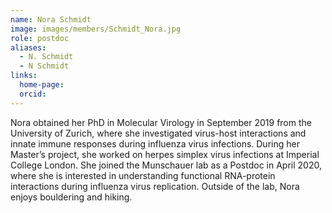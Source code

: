 ```yaml
---
name: Nora Schmidt
image: images/members/Schmidt_Nora.jpg
role: postdoc
aliases:
  - N. Schmidt
  - N Schmidt
links:
  home-page: 
  orcid: 
---
```


Nora obtained her PhD in Molecular Virology in September 2019 from the University of Zurich, where she investigated virus-host interactions and innate immune responses during influenza virus infections. During her Master’s project, she worked on herpes simplex virus infections at Imperial College London. She joined the Munschauer lab as a Postdoc in April 2020, where she is interested in understanding functional RNA-protein interactions during influenza virus replication. Outside of the lab, Nora enjoys bouldering and hiking.